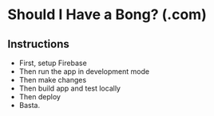 # Should I Have a Bong? (.com)

## Instructions

- First, setup Firebase
- Then run the app in development mode
- Then make changes
- Then build app and test locally
- Then deploy
- Basta.
